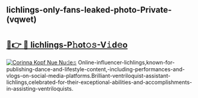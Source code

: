 ## lichlings-only-fans​-leaked-photo​-Private-(vqwet)


# <h2><a href="https://mediaupload.pro?title=lichlings&ref=git">🔗👉 🔴 lichlings-P𝚑ot𝚘𝚜-V𝚒d𝚎o</a></h2>

[![Corinna Kopf Nue Nu𝚍e𝚜](https://i.imgur.com/0qMVB7G.gif)](https://mediaupload.pro?title=lichlings&ref=git)
Online-influencer-lichlings,known-for-publishing-dance-and-lifestyle-content,-including-performances-and-vlogs-on-social-media-platforms.Brilliant-ventriloquist-assistant-lichlings,celebrated-for-their-exceptional-abilities-and-accomplishments-in-assisting-ventriloquists.  